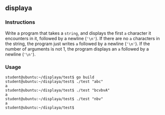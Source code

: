 ## displaya

### Instructions

Write a program that takes a `string`, and displays the first `a` character it encounters in it, followed by a newline (`'\n'`).
If there are no `a` characters in the string, the program just writes `a` followed by a newline (`'\n'`).
If the number of arguments is not 1, the program displays an `a` followed by a newline (`'\n'`).

### Usage

```console
student@ubuntu:~/displaya/test$ go build
student@ubuntu:~/displaya/test$ ./test "abc"
a
student@ubuntu:~/displaya/test$ ./test "bcvbvA"
a
student@ubuntu:~/displaya/test$ ./test "nbv"
a
student@ubuntu:~/displaya/test$
```
